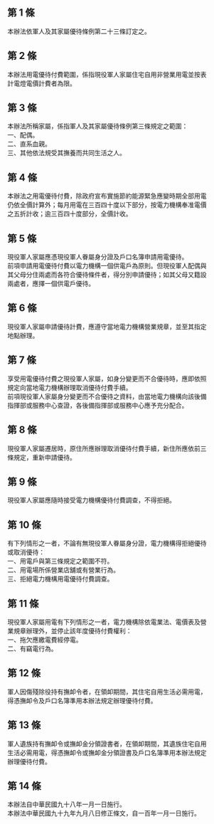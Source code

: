 第 1 條
-------
本辦法依軍人及其家屬優待條例第二十三條訂定之。

第 2 條
-------
本辦法用電優待付費範圍，係指現役軍人家屬住宅自用非營業用電並按表  
計電燈電價計費者為限。

第 3 條
-------
本辦法所稱家屬，係指軍人及其家屬優待條例第三條規定之範圍：  
一、配偶。  
二、直系血親。  
三、其他依法規受其撫養而共同生活之人。

第 4 條
-------
本辦法之用電優待付費，除政府宣布實施節約能源緊急應變時期全部用電  
仍依全價計算外；每月用電在三百四十度以下部分，按電力機構奉准電價  
之五折計收；逾三百四十度部分，全價計收。

第 5 條
-------
現役軍人家屬應憑現役軍人眷屬身分證及戶口名簿申請用電優待。  
前項申請用電優待付費以電力機構一個供電戶為原則。但現役軍人配偶與  
其父母分住兩處而各符合優待條件者，得分別申請優待；如其父母又籍設  
兩處者，應擇一個供電戶優待。

第 6 條
-------
現役軍人家屬申請優待計費，應遵守當地電力機構營業規章，並至其指定  
地點辦理。

第 7 條
-------
享受用電優待付費之現役軍人家屬，如身分變更而不合優待時，應即依照  
規定向當地電力機構辦理取消優待付費手續。  
前項現役軍人家屬身分變更而不合優待之資料，由當地電力機構向該後備  
指揮部或服務中心查證，各後備指揮部或服務中心應予充分配合。

第 8 條
-------
現役軍人家屬遷居時，原住所應辦理取消優待付費手續，新住所應依前三  
條規定，重新申請優待。

第 9 條
-------
現役軍人家屬應隨時接受電力機構優待付費調查，不得拒絕。

第 10 條
--------
有下列情形之一者，不論有無現役軍人眷屬身分證，電力機構得拒絕優待  
或取消優待：  
一、用電戶與第三條規定之範圍不符。  
二、用電場所係營業店舖或有營業行為。  
三、拒絕電力機構用電優待付費調查。

第 11 條
--------
現役軍人家屬用電有下列情形之一者，電力機構除依電業法、電價表及營  
業規章辦理外，並停止該年度優待付費權利：  
一、拖欠應繳電費經停電。  
二、有竊電行為。

第 12 條
--------
軍人因傷殘除役持有撫卹令者，在領卹期間，其住宅自用生活必需用電，  
得憑撫卹令及戶口名簿準用本辦法規定辦理優待付費。

第 13 條
--------
軍人遺族持有撫卹令或撫卹金分領證書者，在領卹期間，其遺族住宅自用  
生活必需用電，得憑撫卹令或撫卹金分領證書及戶口名簿準用本辦法規定  
辦理優待付費。

第 14 條
--------
本辦法自中華民國九十八年一月一日施行。  
本辦法中華民國九十九年九月八日修正條文，自一百年一月一日施行。

